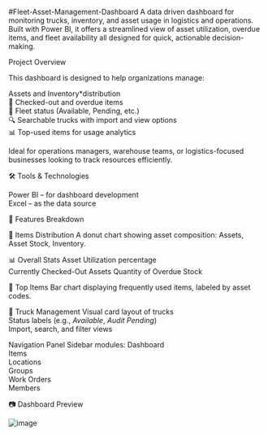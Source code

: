 #Fleet-Asset-Management-Dashboard
A data driven dashboard for monitoring trucks, inventory, and asset usage in logistics and operations. Built with Power BI, it offers a streamlined view of asset utilization, overdue items, and fleet availability  all designed for quick, actionable decision-making.

Project Overview

This dashboard is designed to help organizations manage:

Assets and Inventory*distribution  
 🧾 Checked-out and overdue items  
 🚚 Fleet status (Available, Pending, etc.)  
 🔍 Searchable trucks with import and view options  
 📊 Top-used items for usage analytics

Ideal for operations managers, warehouse teams, or logistics-focused businesses looking to track resources efficiently.


 🛠️ Tools & Technologies

Power BI – for dashboard development  
 Excel – as the data source  

 🧩 Features Breakdown

 🔄 Items Distribution
A donut chart showing asset composition: Assets, Asset Stock, Inventory.

 📊 Overall Stats
Asset Utilization percentage  
Currently Checked-Out Assets 
Quantity of Overdue Stock

🌟 Top Items
Bar chart displaying frequently used items, labeled by asset codes.

 🚛 Truck Management
 Visual card layout of trucks  
 Status labels (e.g., *Available*, *Audit Pending*)  
 Import, search, and filter views

 Navigation Panel
Sidebar modules:
 Dashboard  
 Items  
 Locations  
 Groups  
 Work Orders  
 Members  



 📷 Dashboard Preview

![image](https://github.com/user-attachments/assets/5193c653-d68b-4450-95d1-8010c862cd23)


